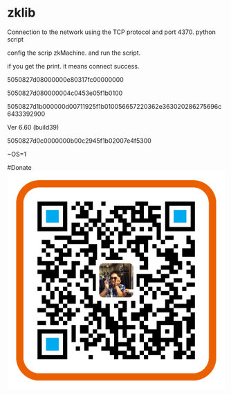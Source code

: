 # zklib
Connection to the network using the TCP protocol and port 4370.
python script


config the scrip zkMachine. 
and run the script.

if you get the print. it means connect success.

5050827d08000000e80317fc00000000

5050827d080000004c0453e05f1b0100

5050827d1b000000d00711925f1b010056657220362e363020286275696c6433392900

Ver 6.60 (build39)

5050827d0c0000000b00c2945f1b02007e4f5300

~OS=1


#Donate
![image](https://github.com/Codefans-fan/zklib/blob/master/donate.png)